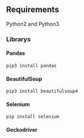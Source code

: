 ## Requirements

Python2 and Python3

### Librarys
#### Pandas

`pip3 install pandas`

####  BeautifulSoup

`pip3 install beautifulsoup4`

####  Selenium

`pip install selenium`

#### Geckodriver

